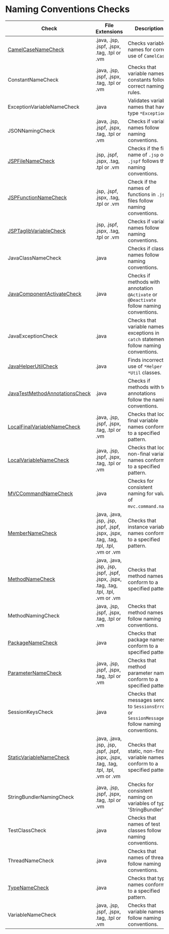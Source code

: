 # Naming Conventions Checks

Check | File Extensions | Description
----- | --------------- | -----------
[CamelCaseNameCheck](check/camel_case_name_check.markdown#camelcasenamecheck) | .java, .jsp, .jspf, .jspx, .tag, .tpl or .vm | Checks variable names for correct use of `CamelCase`. |
ConstantNameCheck | .java, .jsp, .jspf, .jspx, .tag, .tpl or .vm | Checks that variable names of constants follow correct naming rules. |
ExceptionVariableNameCheck | .java | Validates variable names that have type `*Exception`. |
JSONNamingCheck | .java, .jsp, .jspf, .jspx, .tag, .tpl or .vm | Checks if variable names follow naming conventions. |
[JSPFileNameCheck](check/jsp_file_name_check.markdown#jspfilenamecheck) | .jsp, .jspf, .jspx, .tag, .tpl or .vm | Checks if the file name of `.jsp` or `.jspf` follows the naming conventions. |
[JSPFunctionNameCheck](check/jsp_function_name_check.markdown#jspfunctionnamecheck) | .jsp, .jspf, .jspx, .tag, .tpl or .vm | Check if the names of functions in `.jsp` files follow naming conventions. |
[JSPTaglibVariableCheck](check/jsp_taglib_variable_check.markdown#jsptaglibvariablecheck) | .jsp, .jspf, .jspx, .tag, .tpl or .vm | Checks if variable names follow naming conventions. |
JavaClassNameCheck | .java | Checks if class names follow naming conventions. |
[JavaComponentActivateCheck](check/java_component_activate_check.markdown#javacomponentactivatecheck) | .java | Checks if methods with annotation `@Activate` or `@Deactivate` follow naming conventions. |
JavaExceptionCheck | .java | Checks that variable names of exceptions in `catch` statements follow naming conventions. |
[JavaHelperUtilCheck](check/java_helper_util_check.markdown#javahelperutilcheck) | .java | Finds incorrect use of `*Helper` or `*Util` classes. |
[JavaTestMethodAnnotationsCheck](check/java_test_method_annotations_check.markdown#javatestmethodannotationscheck) | .java | Checks if methods with test annotations follow the naming conventions. |
[LocalFinalVariableNameCheck](https://checkstyle.sourceforge.io/checks/naming/localfinalvariablename.html) | .java, .jsp, .jspf, .jspx, .tag, .tpl or .vm | Checks that local final variable names conform to a specified pattern. |
[LocalVariableNameCheck](https://checkstyle.sourceforge.io/checks/naming/localvariablename.html) | .java, .jsp, .jspf, .jspx, .tag, .tpl or .vm | Checks that local, non-final variable names conform to a specified pattern. |
[MVCCommandNameCheck](check/mvc_command_name_check.markdown#mvccommandnamecheck) | .java | Checks for consistent naming for values of `mvc.command.name`. |
[MemberNameCheck](https://checkstyle.sourceforge.io/checks/naming/membername.html) | .java, .java, .jsp, .jsp, .jspf, .jspf, .jspx, .jspx, .tag, .tag, .tpl, .tpl, .vm or .vm | Checks that instance variable names conform to a specified pattern. |
[MethodNameCheck](https://checkstyle.sourceforge.io/checks/naming/methodname.html) | .java, .java, .jsp, .jsp, .jspf, .jspf, .jspx, .jspx, .tag, .tag, .tpl, .tpl, .vm or .vm | Checks that method names conform to a specified pattern. |
MethodNamingCheck | .java, .jsp, .jspf, .jspx, .tag, .tpl or .vm | Checks that method names follow naming conventions. |
[PackageNameCheck](https://checkstyle.sourceforge.io/checks/naming/packagename.html) | .java | Checks that package names conform to a specified pattern. |
[ParameterNameCheck](https://checkstyle.sourceforge.io/checks/naming/parametername.html) | .java, .jsp, .jspf, .jspx, .tag, .tpl or .vm | Checks that method parameter names conform to a specified pattern. |
SessionKeysCheck | .java | Checks that messages send to `SessionsErrors` or `SessionMessages` follow naming conventions. |
[StaticVariableNameCheck](https://checkstyle.sourceforge.io/checks/naming/staticvariablename.html) | .java, .java, .jsp, .jsp, .jspf, .jspf, .jspx, .jspx, .tag, .tag, .tpl, .tpl, .vm or .vm | Checks that static, non-final variable names conform to a specified pattern. |
StringBundlerNamingCheck | .java, .jsp, .jspf, .jspx, .tag, .tpl or .vm | Checks for consistent naming on variables of type 'StringBundler'. |
TestClassCheck | .java | Checks that names of test classes follow naming conventions. |
ThreadNameCheck | .java | Checks that names of threads follow naming conventions. |
[TypeNameCheck](https://checkstyle.sourceforge.io/checks/naming/typename.html) | .java | Checks that type names conform to a specified pattern. |
VariableNameCheck | .java, .jsp, .jspf, .jspx, .tag, .tpl or .vm | Checks that variable names follow naming conventions. |